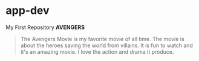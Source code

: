 # app-dev
My First Repository
**AVENGERS**
>The Avengers Movie is my favorite movie of all time. The movie is about the heroes saving the world from villains. It is fun to watch and it's an amazing movie. I love the action and drama it produce.
